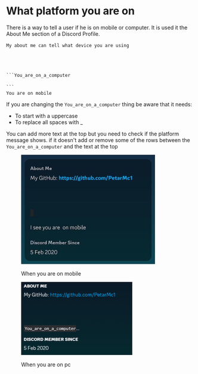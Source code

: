 # What platform you are on

There is a way to tell a user if he is on mobile or computer. It is used it the About Me section of a Discord Profile.

````
My about me can tell what device you are using




```You_are_on_a_computer
 
```
You are on mobile
````

If you are changing the `You_are_on_a_computer` thing be aware that it needs:

* To start with a uppercase
* To replace all spaces with \_

You can add more text at the top but you need to check if the platform message shows. if it doesn't add or remove some of the rows between the `You_are_on_a_computer` and  the text at the top

<div align="left">

<figure><img src="../.gitbook/assets/img_2024-03-14_215013795.png" alt=""><figcaption><p>When you are on mobile</p></figcaption></figure>

</div>

<div align="left">

<figure><img src="../.gitbook/assets/img_2024-03-14_214731153.png" alt=""><figcaption><p>When you are on pc</p></figcaption></figure>

</div>

